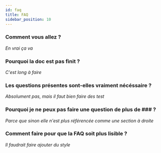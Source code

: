 ```yaml
---
id: faq
title: FAQ
sidebar_position: 10
---
```


### Comment vous allez ?
*En vrai ça va*

### Pourquoi la doc est pas finit ?
*C'est long à faire*

### Les questions présentes sont-elles vraiment nécéssaire ?
*Absolument pas, mais il faut bien faire des test*

### Pourquoi je ne peux pas faire une question de plus de ### ?
*Parce que sinon elle n'est plus référencée comme une section à droite*

### Comment faire pour que la FAQ soit plus lisible ?
*Il faudrait faire ajouter du style*
